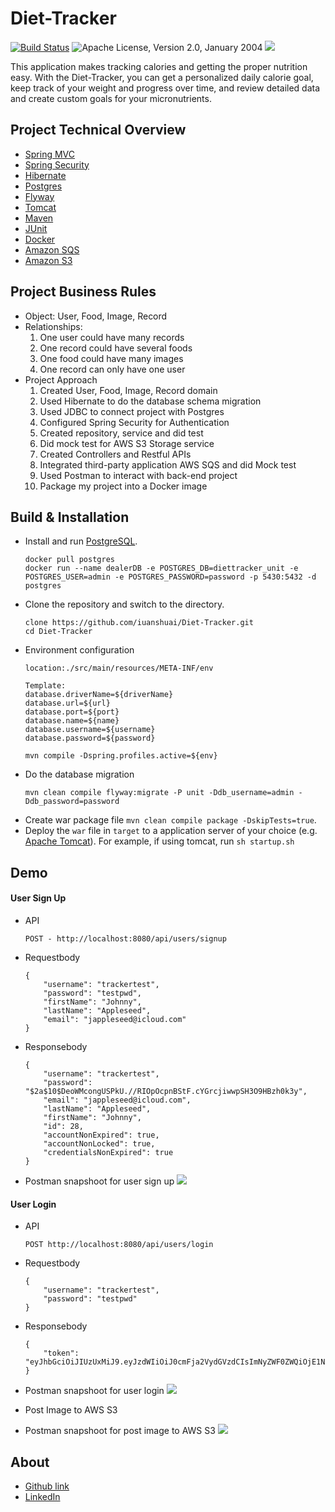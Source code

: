 # Diet-Tracker
[![Build Status](https://travis-ci.com/iuanshuai/Diet-Tracker.svg?branch=master)](https://travis-ci.com/iuanshuai/Diet-Tracker)
![Apache License, Version 2.0, January 2004](https://img.shields.io/github/license/iuanshuai/Diet-Tracker.svg?label=License)
![](https://img.shields.io/badge/Java-1.8-green.svg)

This application makes tracking calories and getting the proper nutrition easy. With the Diet-Tracker, you can get a personalized daily calorie goal, keep track of your weight and progress over time, and review detailed data and create custom goals for your micronutrients.

Project Technical Overview
-----------------------------------
* [Spring MVC](https://spring.io/guides/gs/serving-web-content/)
* [Spring Security](https://spring.io/projects/spring-security)
* [Hibernate](http://hibernate.org)
* [Postgres](https://www.postgresql.org)
* [Flyway](https://flywaydb.org/)
* [Tomcat](https://tomcat.apache.org/download-70.cgi)
* [Maven](https://maven.apache.org)
* [JUnit](http://junit.org/)
* [Docker](https://www.docker.com/)
* [Amazon SQS](https://aws.amazon.com/sqs/)
* [Amazon S3](https://aws.amazon.com/s3/)

Project Business Rules
-----------------------------------
* Object: User, Food, Image, Record
* Relationships:
    1. One user could have many records
    1. One record could have several foods
    1. One food could have many images
    1. One record can only have one user
* Project Approach
    1. Created User, Food, Image, Record domain
    1. Used Hibernate to do the database schema migration
    1. Used JDBC to connect project with Postgres
    1. Configured Spring Security for Authentication
    1. Created repository, service and did test
    1. Did mock test for AWS S3 Storage service
    1. Created Controllers and Restful APIs
    1. Integrated third-party application AWS SQS and did Mock test
    1. Used Postman to interact with back-end project
    1. Package my project into a Docker image

Build & Installation
-----------------------------------
* Install and run [PostgreSQL](hhttps://www.postgresql.org).
    ```
    docker pull postgres
    docker run --name dealerDB -e POSTGRES_DB=diettracker_unit -e POSTGRES_USER=admin -e POSTGRES_PASSWORD=password -p 5430:5432 -d postgres
    ``` 
* Clone the repository and switch to the directory.
    ```
    clone https://github.com/iuanshuai/Diet-Tracker.git
    cd Diet-Tracker
    ```
* Environment configuration
    ```
    location:./src/main/resources/META-INF/env
       
    Template:
    database.driverName=${driverName}
    database.url=${url}
    database.port=${port}
    database.name=${name}
    database.username=${username}
    database.password=${password}
       
    mvn compile -Dspring.profiles.active=${env}
    ```
* Do the database migration
    ```
    mvn clean compile flyway:migrate -P unit -Ddb_username=admin -Ddb_password=password
    ```
* Create war package file `mvn clean compile package -DskipTests=true`.
* Deploy the `war` file in `target` to a application server of your choice (e.g. [Apache Tomcat](http://tomcat.apache.org/)). For example, if using tomcat, run `sh startup.sh`

Demo
-----------------------------------
#### User Sign Up
* API
    ```
    POST - http://localhost:8080/api/users/signup
    ```
* Requestbody
    ```
    {
        "username": "trackertest",
        "password": "testpwd",
        "firstName": "Johnny",
        "lastName": "Appleseed",
        "email": "jappleseed@icloud.com" 
    }
    ```
* Responsebody
    ```
    {
        "username": "trackertest",
        "password": "$2a$10$DeoWMcongUSPkU.//RIOpOcpnBStF.cYGrcjiwwpSH3O9HBzh0k3y",
        "email": "jappleseed@icloud.com",
        "lastName": "Appleseed",
        "firstName": "Johnny",
        "id": 28,
        "accountNonExpired": true,
        "accountNonLocked": true,
        "credentialsNonExpired": true
    }
    ```
* Postman snapshoot for user sign up
![](https://github.com/iuanshuai/Diet-Tracker/blob/master/pic/user%20sign%20up.png?raw=true)


#### User Login
* API
    ```
    POST http://localhost:8080/api/users/login
    ```
* Requestbody
    ```
    {
        "username": "trackertest",
        "password": "testpwd"
    }
    ```
* Responsebody
    ```
    {
        "token": "eyJhbGciOiJIUzUxMiJ9.eyJzdWIiOiJ0cmFja2VydGVzdCIsImNyZWF0ZWQiOjE1NjQ1OTk0MjM2OTAsImV4cCI6MTU2NDY4NTgyM30.9RfDGCSkp1Dxc_ZLeqLjcDfyRHbGJjDNDiCaZPwd8lyy5aqEEYyFzemOy9vGI_d7wdj9eAcalrI74teOUi56Hw"
    }
    ```
* Postman snapshoot for user login 
![](https://github.com/iuanshuai/Diet-Tracker/blob/master/pic/user%20login.png?raw=true)

* Post Image to AWS S3
* Postman snapshoot for post image to AWS S3
![](https://github.com/iuanshuai/Diet-Tracker/blob/master/pic/upload%20img.png?raw=true)



About
-----------------------------------

* [Github link](https://github.com/iuanshuai)
* [LinkedIn](https://www.linkedin.com/in/shuai-yuan-5a7baa159/)
